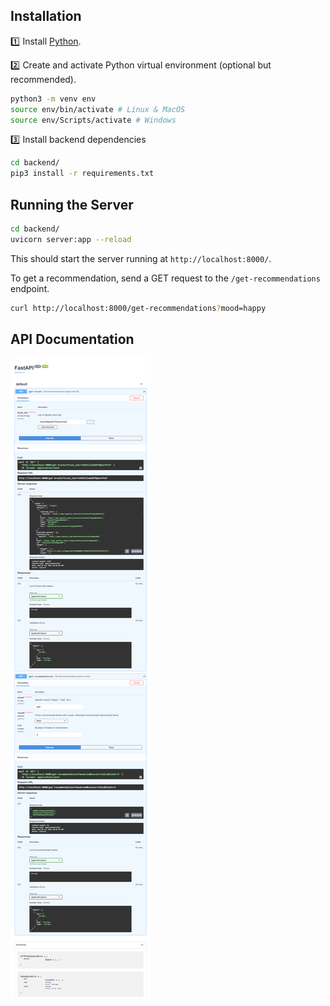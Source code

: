 ## Installation

:one: Install [Python](https://www.python.org/).

:two: Create and activate Python virtual environment (optional but recommended).

```bash
python3 -m venv env
source env/bin/activate # Linux & MacOS
source env/Scripts/activate # Windows
```

:three: Install backend dependencies

```bash
cd backend/
pip3 install -r requirements.txt
```

## Running the Server

```bash
cd backend/
uvicorn server:app --reload
```

This should start the server running at `http://localhost:8000/`.

To get a recommendation, send a GET request to the `/get-recommendations` endpoint.

```bash
curl http://localhost:8000/get-recommendations?mood=happy
```

## API Documentation

![API Docs](img/api_docs_screenshot.png)
